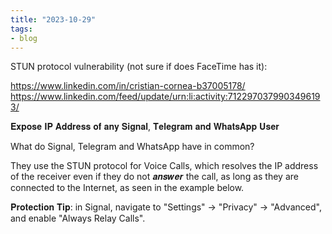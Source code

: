 ```yaml
---
title: "2023-10-29"
tags:
- blog
---
```

STUN protocol vulnerability (not sure if does FaceTime has it):

https://www.linkedin.com/in/cristian-cornea-b37005178/
https://www.linkedin.com/feed/update/urn:li:activity:7122970379903496193/

𝐄𝐱𝐩𝐨𝐬𝐞 𝐈𝐏 𝐀𝐝𝐝𝐫𝐞𝐬𝐬 𝐨𝐟 𝐚𝐧𝐲 𝐒𝐢𝐠𝐧𝐚𝐥, 𝐓𝐞𝐥𝐞𝐠𝐫𝐚𝐦 𝐚𝐧𝐝 𝐖𝐡𝐚𝐭𝐬𝐀𝐩𝐩 𝐔𝐬𝐞𝐫  

What do Signal, Telegram and WhatsApp have in common?  

They use the STUN protocol for Voice Calls, which resolves the IP address of the receiver even if they do not 𝒂𝒏𝒔𝒘𝒆𝒓 the call, as long as they are connected to the Internet, as seen in the example below.  

𝐏𝐫𝐨𝐭𝐞𝐜𝐭𝐢𝐨𝐧 𝐓𝐢𝐩: in Signal, navigate to "Settings" -> "Privacy" -> "Advanced", and enable "Always Relay Calls".